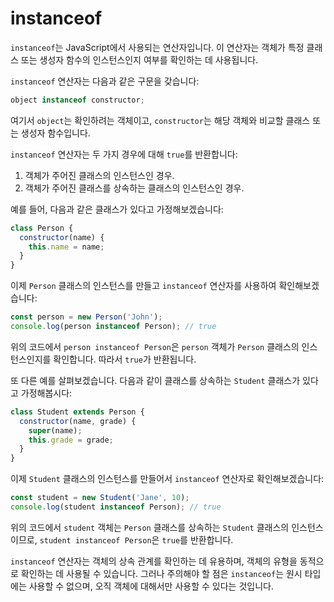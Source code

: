 # instanceof

`instanceof`는 JavaScript에서 사용되는 연산자입니다. 이 연산자는 객체가 특정 클래스 또는 생성자 함수의 인스턴스인지 여부를 확인하는 데 사용됩니다.

`instanceof` 연산자는 다음과 같은 구문을 갖습니다:

```javascript
object instanceof constructor;
```

여기서 `object`는 확인하려는 객체이고, `constructor`는 해당 객체와 비교할 클래스 또는 생성자 함수입니다.

`instanceof` 연산자는 두 가지 경우에 대해 `true`를 반환합니다:

1. 객체가 주어진 클래스의 인스턴스인 경우.
2. 객체가 주어진 클래스를 상속하는 클래스의 인스턴스인 경우.

예를 들어, 다음과 같은 클래스가 있다고 가정해보겠습니다:

```javascript
class Person {
  constructor(name) {
    this.name = name;
  }
}
```

이제 `Person` 클래스의 인스턴스를 만들고 `instanceof` 연산자를 사용하여 확인해보겠습니다:

```javascript
const person = new Person('John');
console.log(person instanceof Person); // true
```

위의 코드에서 `person instanceof Person`은 `person` 객체가 `Person` 클래스의 인스턴스인지를 확인합니다. 따라서 `true`가 반환됩니다.

또 다른 예를 살펴보겠습니다. 다음과 같이 클래스를 상속하는 `Student` 클래스가 있다고 가정해봅시다:

```javascript
class Student extends Person {
  constructor(name, grade) {
    super(name);
    this.grade = grade;
  }
}
```

이제 `Student` 클래스의 인스턴스를 만들어서 `instanceof` 연산자로 확인해보겠습니다:

```javascript
const student = new Student('Jane', 10);
console.log(student instanceof Person); // true
```

위의 코드에서 `student` 객체는 `Person` 클래스를 상속하는 `Student` 클래스의 인스턴스이므로, `student instanceof Person`은 `true`를 반환합니다.

`instanceof` 연산자는 객체의 상속 관계를 확인하는 데 유용하며, 객체의 유형을 동적으로 확인하는 데 사용될 수 있습니다. 그러나 주의해야 할 점은 `instanceof`는 원시 타입에는 사용할 수 없으며, 오직 객체에 대해서만 사용할 수 있다는 것입니다.

